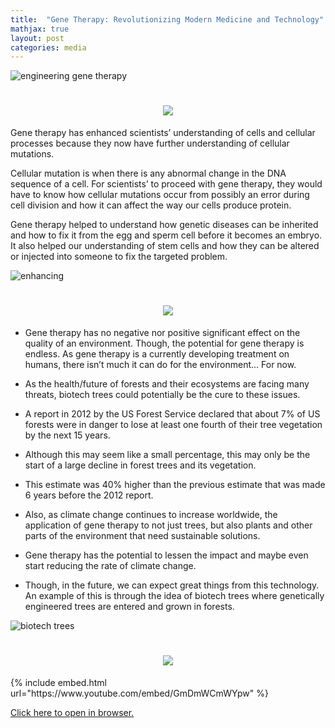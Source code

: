 ```yaml
---
title:  "Gene Therapy: Revolutionizing Modern Medicine and Technology"
mathjax: true
layout: post
categories: media
---
```


![engineering gene therapy](https://www.innovationnewsnetwork.com/wp-content/uploads/2021/03/iStock-1209831767-696x392.jpg)

<h1 align="center">
    <img src="https://readme-typing-svg.herokuapp.com/?font=Righteous&size=30&center=true&vCenter=true&width=900&color=302DB5&height=70&duration=4000&lines=Enhancing+the+Studies+of+Cells+and+Cellular+Processes;" />
</h1>

Gene therapy has enhanced scientists’ understanding of cells and cellular processes because they now have further understanding of cellular mutations.

Cellular mutation is when there is any abnormal change in the DNA sequence of a cell. For scientists’ to proceed with gene therapy, they would have to know how cellular mutations occur from possibly an error during cell division and how it can affect the way our cells produce protein.

Gene therapy helped to understand how genetic diseases can be inherited and how to fix it from the egg and sperm cell before it becomes an embryo. It also helped our understanding of stem cells and how they can be altered or injected into someone to fix the targeted problem.

![enhancing](https://img.chemie.de/Portal/News/6576f56f211f6_QiR0Jsyba.png?tr=n-news_teaser)
<h1 align="center">
    <img src="https://readme-typing-svg.herokuapp.com/?font=Righteous&size=30&center=true&vCenter=true&width=900&color=302DB5&height=70&duration=4000&lines=Environmental!?;Can+Gene+Therapy+Change+the+World!?;" />
</h1>

- Gene therapy has no negative nor positive significant effect on the quality of an environment. Though, the potential for gene therapy is endless. As gene therapy is a currently developing treatment on humans, there isn’t much it can do for the environment... For now.

- As the health/future of forests and their ecosystems are facing many threats, biotech trees could potentially be the cure to these issues.

- A report in 2012 by the US Forest Service declared that about 7% of US forests were in danger to lose at least one fourth of their tree vegetation by the next 15 years.

- Although this may seem like a small percentage, this may only be the start of a large decline in forest trees and its vegetation.

- This estimate was 40% higher than the previous estimate that was made 6 years before the 2012 report.

- Also, as climate change continues to increase worldwide, the application of gene therapy to not just trees, but also plants and other parts of the environment that need sustainable solutions.

- Gene therapy has the potential to lessen the impact and maybe even start reducing the rate of climate change.

- Though, in the future, we can expect great things from this technology. An example of this is through the idea of biotech trees where genetically engineered trees are entered and grown in forests. 

![biotech trees](https://www.centerforfoodsafety.org/thumbs/1000x562/files/zc/tree_farm_2_000021241182medium_68587.jpg)

<h1 align="center">
    <img src="https://readme-typing-svg.herokuapp.com/?font=Righteous&size=30&center=true&vCenter=true&width=900&color=302DB5&height=70&duration=4000&lines=Environmental!?;Overall+ Scientific+Advancements+in+Gene+Therapy;" />
</h1>
{% include embed.html url="https://www.youtube.com/embed/GmDmWCmWYpw" %}

[Click here to open in browser.](https://www.youtube.com/watch?v=GmDmWCmWYpw)
